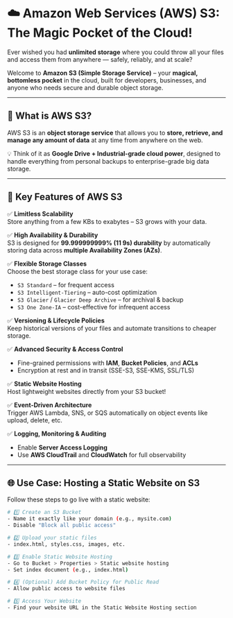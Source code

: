 # ☁️ Amazon Web Services (AWS) S3: The Magic Pocket of the Cloud!

Ever wished you had **unlimited storage** where you could throw all your files and access them from anywhere — safely, reliably, and at scale?

Welcome to **Amazon S3 (Simple Storage Service)** – your **magical, bottomless pocket** in the cloud, built for developers, businesses, and anyone who needs secure and durable object storage.

---

## 🔹 What is AWS S3?

AWS S3 is an **object storage service** that allows you to **store, retrieve, and manage any amount of data** at any time from anywhere on the web.

💡 Think of it as **Google Drive + Industrial-grade cloud power**, designed to handle everything from personal backups to enterprise-grade big data storage.

---

## 🔹 Key Features of AWS S3

✅ **Limitless Scalability**  
Store anything from a few KBs to exabytes – S3 grows with your data.

✅ **High Availability & Durability**  
S3 is designed for **99.999999999% (11 9s) durability** by automatically storing data across **multiple Availability Zones (AZs)**.

✅ **Flexible Storage Classes**  
Choose the best storage class for your use case:
- `S3 Standard` – for frequent access
- `S3 Intelligent-Tiering` – auto-cost optimization
- `S3 Glacier` / `Glacier Deep Archive` – for archival & backup
- `S3 One Zone-IA` – cost-effective for infrequent access

✅ **Versioning & Lifecycle Policies**  
Keep historical versions of your files and automate transitions to cheaper storage.

✅ **Advanced Security & Access Control**  
- Fine-grained permissions with **IAM**, **Bucket Policies**, and **ACLs**
- Encryption at rest and in transit (SSE-S3, SSE-KMS, SSL/TLS)

✅ **Static Website Hosting**  
Host lightweight websites directly from your S3 bucket!

✅ **Event-Driven Architecture**  
Trigger AWS Lambda, SNS, or SQS automatically on object events like upload, delete, etc.

✅ **Logging, Monitoring & Auditing**  
- Enable **Server Access Logging**
- Use **AWS CloudTrail** and **CloudWatch** for full observability

---

## 🌐 Use Case: Hosting a Static Website on S3

Follow these steps to go live with a static website:

```bash
# 1️⃣ Create an S3 Bucket
- Name it exactly like your domain (e.g., mysite.com)
- Disable "Block all public access"

# 2️⃣ Upload your static files
- index.html, styles.css, images, etc.

# 3️⃣ Enable Static Website Hosting
- Go to Bucket > Properties > Static website hosting
- Set index document (e.g., index.html)

# 4️⃣ (Optional) Add Bucket Policy for Public Read
- Allow public access to website files

# 5️⃣ Access Your Website
- Find your website URL in the Static Website Hosting section
